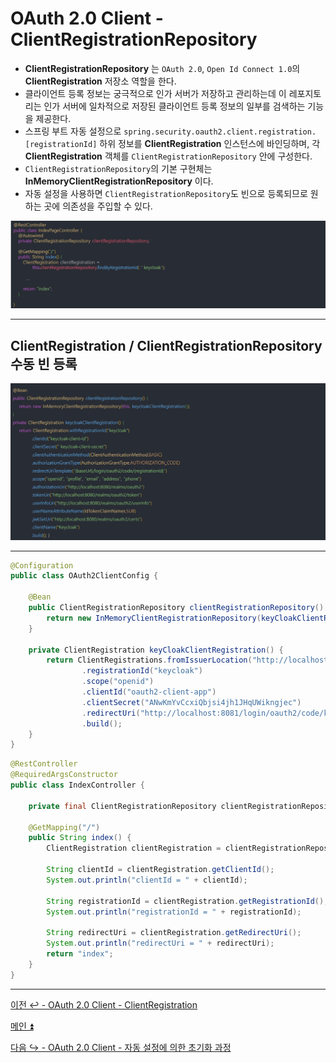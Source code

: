 # OAuth 2.0 Client - ClientRegistrationRepository

- **ClientRegistrationRepository** 는 `OAuth 2.0`, `Open Id Connect 1.0`의 **ClientRegistration** 저장소 역할을 한다.
- 클라이언트 등록 정보는 궁극적으로 인가 서버가 저장하고 관리하는데 이 레포지토리는 인가 서버에 일차적으로 저장된 클라이언트 등록 정보의 일부를 검색하는 기능을 제공한다.
- 스프링 부트 자동 설정으로 `spring.security.oauth2.client.registration.[registrationId]` 하위 정보를 **ClientRegistration** 인스턴스에 바인딩하며, 각 **ClientRegistration** 객체를
 `ClientRegistrationRepository` 안에 구성한다.
- `ClientRegistrationRepository`의 기본 구현체는 **InMemoryClientRegistrationRepository** 이다.
- 자동 설정을 사용하면 `ClientRegistrationRepository`도 빈으로 등록되므로 원하는 곳에 의존성을 주입할 수 있다.

![img_12.png](image/img_12.png)

---

## ClientRegistration / ClientRegistrationRepository 수동 빈 등록

![img_13.png](image/img_13.png)

---

```java
@Configuration
public class OAuth2ClientConfig {

    @Bean
    public ClientRegistrationRepository clientRegistrationRepository() {
        return new InMemoryClientRegistrationRepository(keyCloakClientRegistration());
    }

    private ClientRegistration keyCloakClientRegistration() {
        return ClientRegistrations.fromIssuerLocation("http://localhost:8080/realms/oauth2")
                .registrationId("keycloak")
                .scope("openid")
                .clientId("oauth2-client-app")
                .clientSecret("ANwKmYvCcxiQbjsi4jh1JHqUWikngjec")
                .redirectUri("http://localhost:8081/login/oauth2/code/keycloak")
                .build();
    }
}
```
```java
@RestController
@RequiredArgsConstructor
public class IndexController {

    private final ClientRegistrationRepository clientRegistrationRepository;

    @GetMapping("/")
    public String index() {
        ClientRegistration clientRegistration = clientRegistrationRepository.findByRegistrationId("keycloak");

        String clientId = clientRegistration.getClientId();
        System.out.println("clientId = " + clientId);

        String registrationId = clientRegistration.getRegistrationId();
        System.out.println("registrationId = " + registrationId);

        String redirectUri = clientRegistration.getRedirectUri();
        System.out.println("redirectUri = " + redirectUri);
        return "index";
    }
}
```

---

[이전 ↩️ - OAuth 2.0 Client - ClientRegistration](https://github.com/genesis12345678/TIL/blob/main/Spring/security/oauth/OAuthClient/ClientRegistration.md)

[메인 ⏫](https://github.com/genesis12345678/TIL/blob/main/Spring/security/oauth/main.md)

[다음 ↪️ - OAuth 2.0 Client - 자동 설정에 의한 초기화 과정](https://github.com/genesis12345678/TIL/blob/main/Spring/security/oauth/OAuthClient/AutoConfig.md)
